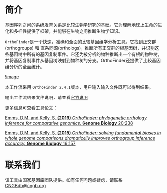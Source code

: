 # 简介
基因序列之间的系统发育关系是比较生物学研究的基础。它为理解地球上生命的进化和多样性提供了框架，并能够在生物之间推断生物学知识。

`OrthoFinder`是一个快速，准确和全面的比较基因组学分析工具。它找到正交群(orthogroups) 和 直系同源(orthologs)，推断所有正交群的根基因树，并识别这些基因树中所有的基因复制事件。它还为被分析的物种推断出一个有根的物种树，并将基因复制事件从基因树映射到物种树的分支。OrthoFinder还提供了比较基因组分析的全面统计。

[!image](https://media.springernature.com/full/springer-static/image/art%3A10.1186%2Fs13059-019-1832-y/MediaObjects/13059_2019_1832_Fig2_HTML.png)


本工作流采用 `OrthoFinder 2.4.1`版本，用户输入输入文件既可以得到结果。

输出工作流结果文件说明，请查看[官方说明](https://davidemms.github.io/orthofinder_tutorials/exploring-orthofinders-results.html)

更多信息可查看工具论文：

[Emms, D.M. and Kelly, S. **(2019)** _OrthoFinder: phylogenetic orthology inference for comparative genomics._ **Genome Biology** 20:238](https://genomebiology.biomedcentral.com/articles/10.1186/s13059-019-1832-y)

[Emms, D.M. and Kelly, S. **(2015)** _OrthoFinder: solving fundamental biases in whole genome comparisons dramatically improves orthogroup inference accuracy._ **Genome Biology** 16:157](https://genomebiology.biomedcentral.com/articles/10.1186/s13059-015-0721-2)


# 联系我们
该工具由国家基因库团队提供。如有任何问题或疑虑，请联系 CNGBdb@cngb.org

